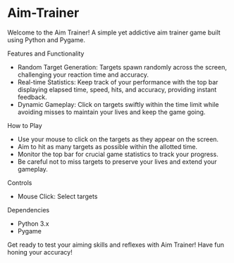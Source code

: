 # Aim-Trainer
Welcome to the Aim Trainer!
A simple yet addictive aim trainer game built using Python and Pygame.

Features and Functionality
- Random Target Generation: Targets spawn randomly across the screen, challenging your reaction time and accuracy.
- Real-time Statistics: Keep track of your performance with the top bar displaying elapsed time, speed, hits, and accuracy, providing instant feedback.
- Dynamic Gameplay: Click on targets swiftly within the time limit while avoiding misses to maintain your lives and keep the game going.

How to Play
- Use your mouse to click on the targets as they appear on the screen.
- Aim to hit as many targets as possible within the allotted time.
- Monitor the top bar for crucial game statistics to track your progress.
- Be careful not to miss targets to preserve your lives and extend your gameplay.

Controls
- Mouse Click: Select targets

Dependencies
- Python 3.x
- Pygame

Get ready to test your aiming skills and reflexes with Aim Trainer! Have fun honing your accuracy!






